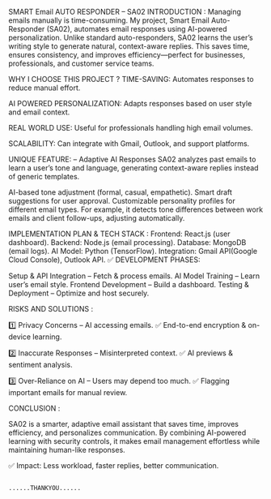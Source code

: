 SMART Email AUTO RESPONDER – SA02
INTRODUCTION :
    Managing emails manually is time-consuming. My project, Smart Email Auto-Responder (SA02), automates email responses using AI-powered personalization. Unlike standard auto-responders, SA02 learns the user’s writing style to generate natural, context-aware replies. This saves time, ensures consistency, and improves efficiency—perfect for businesses, professionals, and customer service teams.

WHY I CHOOSE THIS PROJECT ?
TIME-SAVING: Automates responses to reduce manual effort.

AI POWERED PERSONALIZATION: Adapts responses based on user style and email context.

REAL WORLD USE: Useful for professionals handling high email volumes.

SCALABILITY: Can integrate with Gmail, Outlook, and support platforms.

UNIQUE FEATURE: – Adaptive AI Responses
SA02 analyzes past emails to learn a user’s tone and language, generating context-aware replies instead of generic templates.

AI-based tone adjustment (formal, casual, empathetic).
Smart draft suggestions for user approval.
Customizable personality profiles for different email types.
For example, it detects tone differences between work emails and client follow-ups, adjusting automatically.

IMPLEMENTATION PLAN & TECH STACK :
Frontend: React.js (user dashboard).
Backend: Node.js (email processing).
Database: MongoDB (email logs).
AI Model: Python (TensorFlow).
Integration: Gmail API(Google Cloud Console), Outlook API.
✅ DEVELOPMENT PHASES:

Setup & API Integration – Fetch & process emails.
AI Model Training – Learn user’s email style.
Frontend Development – Build a dashboard.
Testing & Deployment – Optimize and host securely.

RISKS AND SOLUTIONS :

1️⃣ Privacy Concerns – AI accessing emails.
✅ End-to-end encryption & on-device learning.

2️⃣ Inaccurate Responses – Misinterpreted context.
✅ AI previews & sentiment analysis.

3️⃣ Over-Reliance on AI – Users may depend too much.
✅ Flagging important emails for manual review.

CONCLUSION :

SA02 is a smarter, adaptive email assistant that saves time, improves efficiency, and personalizes communication. By combining AI-powered learning with security controls, it makes email management effortless while maintaining human-like responses.

✅ Impact: Less workload, faster replies, better communication.



                                                                                    ......THANKYOU......



